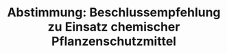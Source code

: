 ---
abstimmung:
  abstimmung: 6
  bundestagssitzung: 127
  datum: 14. November 2019
  legislaturperiode: 19
categories:
- Todo
data:
- title: Abstimmungsergebnis 20191114_6-data.pdf
  url: /res/2021-btw/abstimmungsergebnisse/20191114_6-data.pdf
- title: Abstimmungsergebnis 20191114_6_xls-data.xlsx
  url: /res/2021-btw/abstimmungsergebnisse/20191114_6_xls-data.xlsx
- title: Abstimmungsergebnis 20191114_6_xls-data.csv
  url: /res/2021-btw/abstimmungsergebnisse/csv/20191114_6_xls-data.csv
documents:
- local: /res/2021-btw/drucksachen/07429.pdf
  title: Drucksache 19/07429
  url: https://dip21.bundestag.de/dip21/btd/19/074/1907429.pdf
- local: /res/2021-btw/drucksachen/08462.pdf
  title: Drucksache 19/08462
  url: https://dip21.bundestag.de/dip21/btd/19/084/1908462.pdf
ergebnis:
  AfD:
    enthaltung: 0
    gesamt: 91
    ja: 0
    nein: 80
    nichtabgegeben: 11
    ungueltig: 0
  Bündnis 90/Die Grünen:
    enthaltung: 0
    gesamt: 67
    ja: 52
    nein: 0
    nichtabgegeben: 15
    ungueltig: 0
  Die Linke:
    enthaltung: 0
    gesamt: 69
    ja: 59
    nein: 0
    nichtabgegeben: 10
    ungueltig: 0
  FDP:
    enthaltung: 0
    gesamt: 80
    ja: 71
    nein: 0
    nichtabgegeben: 9
    ungueltig: 0
  cdu/csu:
    enthaltung: 0
    gesamt: 246
    ja: 229
    nein: 0
    nichtabgegeben: 17
    ungueltig: 0
  file: 20191114_6_xls-data.xlsx
  fraktionslos:
    enthaltung: 0
    gesamt: 4
    ja: 1
    nein: 0
    nichtabgegeben: 3
    ungueltig: 0
  spd:
    enthaltung: 0
    gesamt: 152
    ja: 133
    nein: 0
    nichtabgegeben: 19
    ungueltig: 0
layout: abstimmung
links:
- title: Link zu bundestag.de
  url: https://www.bundestag.de/parlament/plenum/abstimmung/abstimmung?id=637
preview: 'Deutscher Bundestag


  127. Sitzung des Deutschen Bundestages

  am Donnerstag, 14. November 2019


  Endgültiges Ergebnis der Namentlichen Abstimmung Nr. 6


  Beschlussempfehlung des Ausschusses für Ernährung und Landwirtschaft (10. Ausschuss)

  zu dem Antrag der Abgeordneten Stephan Protschka, Thomas Ehrhorn, Franziska

  Gminder, weiterer Abgeordneter und der Fraktion der AfD

  Den Einsatz chemischer Pflanzenschutzmittel wirksam reduzieren

  Drs. 19/7429 und 19/8462'
tags:
- Todo
title: 'Abstimmung: Beschlussempfehlung zu Einsatz chemischer Pflanzenschutzmittel'
---
